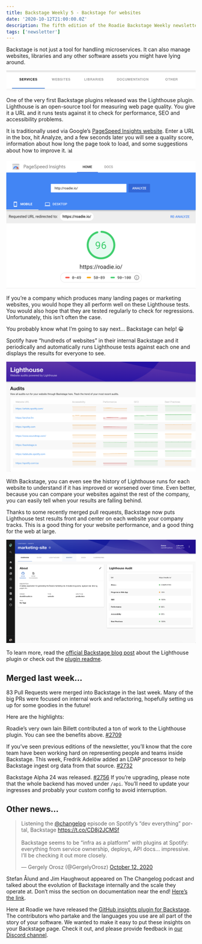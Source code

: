 ```yaml
---
title: Backstage Weekly 5 - Backstage for websites
date: '2020-10-12T21:00:00.0Z'
description: The fifth edition of the Roadie Backstage Weekly newsletter. Tracking website performance over time with Backstage.
tags: ['newsletter']
---
```


Backstage is not just a tool for handling microservices. It can also manage websites, libraries and any other software assets you might have lying around.

![a toolbar from backstage showing types of entities it can store - services, websites, docs, libraries and other](./entity-kinds.png)

One of the very first Backstage plugins released was the Lighthouse plugin. Lighthouse is an open-source tool for measuring web page quality. You give it a URL and it runs tests against it to check for performance, SEO and accessibility problems.

It is traditionally used via Google’s [PageSpeed Insights website](https://developers.google.com/speed/pagespeed/insights). Enter a URL in the box, hit Analyze, and a few seconds later you will see a quality score, information about how long the page took to load, and some suggestions about how to improve it. 📊

![the results of running roadie.io through page speed insights](./page-speed-insights.png)

If you’re a company which produces many landing pages or marketing websites, you would hope they all perform well on these Lighthouse tests. You would also hope that they are tested regularly to check for regressions. Unfortunately, this isn’t often the case.

You probably know what I’m going to say next… Backstage can help! 😀

Spotify have “hundreds of websites” in their internal Backstage and it periodically and automatically runs Lighthouse tests against each one and displays the results for everyone to see.

![a list of Spotify websites in the Backstage lighthouse plugin](./backstage-websites.png)

With Backstage, you can even see the history of Lighthouse runs for each website to understand if it has improved or worsened over time. Even better, because you can compare your websites against the rest of the company, you can easily tell when your results are falling behind.

Thanks to some recently merged pull requests, Backstage now puts Lighthouse test results front and center on each website your company tracks. This is a good thing for your website performance, and a good thing for the web at large.

![the lighthouse widget on the overview page of Backstage](./lighthouse-widget.png)

To learn more, read the [official Backstage blog post](https://backstage.io/blog/2020/04/06/lighthouse-plugin) about the Lighthouse plugin or check out the [plugin readme](https://github.com/spotify/backstage/tree/master/plugins/lighthouse).

## Merged last week...

83 Pull Requests were merged into Backstage in the last week. Many of the big PRs were focused on internal work and refactoring, hopefully setting us up for some goodies in the future!

Here are the highlights:

Roadie’s very own Iain Billett contributed a ton of work to the Lighthouse plugin. You can see the benefits above. [#2709](https://github.com/spotify/backstage/pull/2709)

If you’ve seen previous editions of the newsletter, you’ll know that the core team have been working hard on representing people and teams inside Backstage. This week, Fredrik Adelöw added an LDAP processor to help Backstage ingest org data from that source. [#2732](https://github.com/spotify/backstage/pull/2732)

Backstage Alpha 24 was released. [#2756](https://github.com/spotify/backstage/pull/2756) If you’re upgrading, please note that the whole backend has moved under `/api`. You’ll need to update your ingresses and probably your custom config to avoid interruption.

## Other news...

<blockquote class="twitter-tweet"><p lang="en" dir="ltr">Listening the <a href="https://twitter.com/changelog?ref_src=twsrc%5Etfw">@changelog</a> episode on Spotify’s “dev everything” portal, Backstage <a href="https://t.co/CD8j2JCMSf">https://t.co/CD8j2JCMSf</a><br><br>Backstage seems to be “infra as a platform” with plugins at Spotify: everything from service ownership, deploys, API docs... impressive. I’ll be checking it out more closely.</p>&mdash; Gergely Orosz (@GergelyOrosz) <a href="https://twitter.com/GergelyOrosz/status/1315615504099356673?ref_src=twsrc%5Etfw">October 12, 2020</a></blockquote> <script async src="https://platform.twitter.com/widgets.js" charset="utf-8"></script>

Stefan Ålund and Jim Haughwout appeared on The Changelog podcast and talked about the evolution of Backstage internally and the scale they operate at. Don’t miss the section on documentation near the end! [Here’s the link](https://changelog.com/podcast/415).

Here at Roadie we have released the [GitHub insights plugin for Backstage](https://github.com/RoadieHQ/backstage-plugin-github-insights). The contributors who partake and the languages you use are all part of the story of your software. We wanted to make it easy to put these insights on your Backstage page. Check it out, and please provide feedback in [our Discord channel](https://discord.com/invite/BUJQwK).
